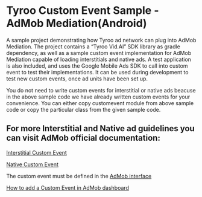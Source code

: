 # Tyroo Custom Event Sample - AdMob Mediation(Android)

A sample project demonstrating how Tyroo ad network can plug into AdMob Mediation. The project contains a “Tyroo Vid.AI” SDK library as gradle dependency, as well as a sample custom event implementation for AdMob Mediation capable of loading interstitials and native ads. A test application is also included, and uses the Google Mobile Ads SDK to call into custom event to test their implementations. It can be used during development to test new custom events, once ad units have been set up.

You do not need to write custom events for interstitial or native ads beacuse in the above sample code we have already written custom events for your convenience. You can either copy customevent module from above sample code or copy the particular class from the given sample code.

## For more Interstitial and Native ad guidelines you can visit AdMob official documentation:

[Interstitial Custom Event](https://developers.google.com/admob/android/custom-events#interstitial_custom_event)

[Native Custom Event](https://developers.google.com/admob/android/native-custom-events)

The custom event must be defined in the [AdMob interface](https://apps.admob.com/)

[How to add a Custom Event in AdMob dashboard](https://support.google.com/admob/answer/3083407)
